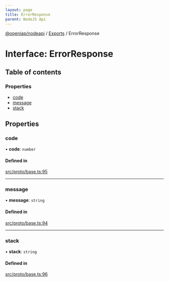```yaml
---
layout: page
title: ErrorResponse
parent: NodeJS Api
---
```

[@openiap/nodeapi](../README) / [Exports](../modules) / ErrorResponse

# Interface: ErrorResponse

## Table of contents

### Properties

- [code](ErrorResponse#code)
- [message](ErrorResponse#message)
- [stack](ErrorResponse#stack)

## Properties

### code

• **code**: `number`

#### Defined in

[src/proto/base.ts:95](https://github.com/openiap/nodeapi/blob/a6b5438/src/proto/base.ts#L95)

___

### message

• **message**: `string`

#### Defined in

[src/proto/base.ts:94](https://github.com/openiap/nodeapi/blob/a6b5438/src/proto/base.ts#L94)

___

### stack

• **stack**: `string`

#### Defined in

[src/proto/base.ts:96](https://github.com/openiap/nodeapi/blob/a6b5438/src/proto/base.ts#L96)
